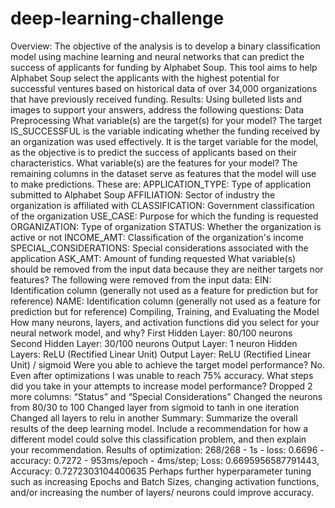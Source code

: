 # deep-learning-challenge

Overview: 
The objective of the analysis is to develop a binary classification model using machine learning and neural networks that can predict the success of applicants for funding by Alphabet Soup. This tool aims to help Alphabet Soup select the applicants with the highest potential for successful ventures based on historical data of over 34,000 organizations that have previously received funding.
Results: Using bulleted lists and images to support your answers, address the following questions:
Data Preprocessing
What variable(s) are the target(s) for your model?
The target IS_SUCCESSFUL is the variable indicating whether the funding received by an organization was used effectively. It is the target variable for the model, as the objective is to predict the success of applicants based on their characteristics.
What variable(s) are the features for your model?
The remaining columns in the dataset serve as features that the model will use to make predictions. These are:
APPLICATION_TYPE: Type of application submitted to Alphabet Soup
AFFILIATION: Sector of industry the organization is affiliated with
CLASSIFICATION: Government classification of the organization
USE_CASE: Purpose for which the funding is requested
ORGANIZATION: Type of organization
STATUS: Whether the organization is active or not
INCOME_AMT: Classification of the organization's income
SPECIAL_CONSIDERATIONS: Special considerations associated with the application
ASK_AMT: Amount of funding requested
What variable(s) should be removed from the input data because they are neither targets nor features?
The following were removed from the input data:
EIN: Identification column (generally not used as a feature for prediction but for reference)
NAME: Identification column (generally not used as a feature for prediction but for reference)
Compiling, Training, and Evaluating the Model
How many neurons, layers, and activation functions did you select for your neural network model, and why?
First Hidden Layer: 80/100 neurons
Second Hidden Layer: 30/100 neurons
Output Layer: 1 neuron
Hidden Layers: ReLU (Rectified Linear Unit)
Output Layer: ReLU (Rectified Linear Unit) / sigmoid
Were you able to achieve the target model performance?
No. Even after optimizations I was unable to reach 75% accuracy. 
What steps did you take in your attempts to increase model performance?
Dropped 2 more columns: “Status” and “Special Considerations”
Changed the neurons from 80/30 to 100 
Changed layer from sigmoid to tanh in one iteration
Changed all layers to relu in another
Summary: Summarize the overall results of the deep learning model. Include a recommendation for how a different model could solve this classification problem, and then explain your recommendation.
Results of optimization: 268/268 - 1s - loss: 0.6696 - accuracy: 0.7272 - 953ms/epoch - 4ms/step; Loss: 0.6695956587791443, Accuracy: 0.7272303104400635
Perhaps further hyperparameter tuning such as increasing Epochs and Batch Sizes, changing activation functions, and/or increasing the number of layers/ neurons could improve accuracy. 


